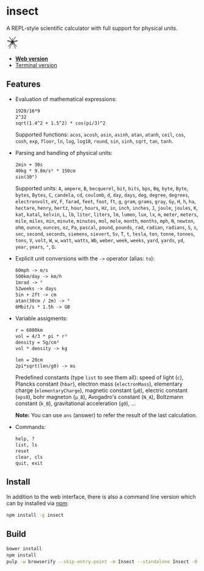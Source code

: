 insect
======

A REPL-style scientific calculator with full support for physical units.

[![insect](media/insect-32x32.png)](https://shark.fish/insect/)

* [**Web version**](https://shark.fish/insect/)
* [Terminal version](#install)

Features
--------
- Evaluation of mathematical expressions:
  ```
  1920/16*9
  2^32
  sqrt(1.4^2 + 1.5^2) * cos(pi/3)^2
  ```
  Supported functions: `acos`, `acosh`, `asin`, `asinh`, `atan`, `atanh`,
  `ceil`, `cos`, `cosh`, `exp`, `floor`, `ln`, `log`, `log10`, `round`, `sin`,
  `sinh`, `sqrt`, `tan`, `tanh`.

- Parsing and handling of physical units:
  ```
  2min + 30s
  40kg * 9.8m/s² * 150cm
  sin(30°)
  ```
  Supported units: `A`, `ampere`, `B`, `becquerel`, `bit`, `bits`, `bps`, `Bq`, `byte`, `Byte`, `bytes`, `Bytes`, `C`, `candela`, `cd`, `coulomb`, `d`, `day`, `days`, `deg`, `degree`, `degrees`, `electronvolt`, `eV`, `F`, `farad`, `feet`, `foot`, `ft`, `g`, `gram`, `grams`, `gray`, `Gy`, `H`, `h`, `ha`, `hectare`, `henry`, `hertz`, `hour`, `hours`, `Hz`, `in`, `inch`, `inches`, `J`, `joule`, `joules`, `K`, `kat`, `katal`, `kelvin`, `L`, `lb`, `liter`, `liters`, `lm`, `lumen`, `lux`, `lx`, `m`, `meter`, `meters`, `mile`, `miles`, `min`, `minute`, `minutes`, `mol`, `mole`, `month`, `months`, `mph`, `N`, `newton`, `ohm`, `ounce`, `ounces`, `oz`, `Pa`, `pascal`, `pound`, `pounds`, `rad`, `radian`, `radians`, `S`, `s`, `sec`, `second`, `seconds`, `siemens`, `sievert`, `Sv`, `T`, `t`, `tesla`, `ton`, `tonne`, `tonnes`, `tons`, `V`, `volt`, `W`, `w`, `watt`, `watts`, `Wb`, `weber`, `week`, `weeks`, `yard`, `yards`, `yd`, `year`, `years`, `°`, `Ω`.

- Explicit unit conversions with the `->` operator (alias: `to`):
  ```
  60mph -> m/s
  500km/day -> km/h
  1mrad -> °
  52weeks -> days
  5in + 2ft -> cm
  atan(30cm / 2m) -> °
  6Mbit/s * 1.5h -> GB
  ```

- Variable assigments:
  ```
  r = 6000km
  vol = 4/3 * pi * r³
  density = 5g/cm³
  vol * density -> kg
  ```
  ```
  len = 20cm
  2pi*sqrt(len/g0) -> ms
  ```
  Predefined constants (type `list` to see them all): speed of light (`c`),
  Plancks constant (`hbar`), electron mass (`electronMass`), elementary charge
  (`elementaryCharge`), magnetic constant (`µ0`), electric constant (`eps0`),
  bohr magneton (`µ_B`), Avogadro's constant (`N_A`), Boltzmann constant
  (`k_B`), gravitational acceleration (`g0`), ...


  **Note:** You can use `ans` (answer) to refer the result of the last calculation.

- Commands:
  ```
  help, ?
  list, ls
  reset
  clear, cls
  quit, exit
  ```

Install
-------
In addition to the web interface, there is also a command line version which can by installed via [npm](https://www.npmjs.com/package/insect):
```sh
npm install -g insect
```

Build
-----
```sh
bower install
npm install
pulp -w browserify --skip-entry-point -m Insect --standalone Insect -O -t insect.js
```
